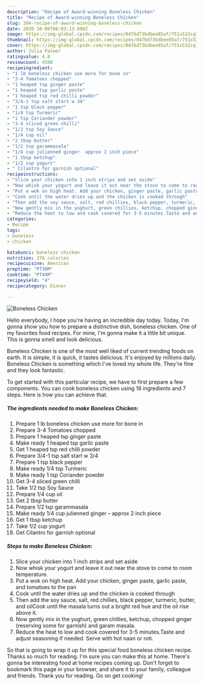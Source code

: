 ```yaml
---
description: "Recipe of Award-winning Boneless Chicken"
title: "Recipe of Award-winning Boneless Chicken"
slug: 204-recipe-of-award-winning-boneless-chicken
date: 2020-10-06T06:03:13.696Z
image: https://img-global.cpcdn.com/recipes/0476d73bdbee85af/751x532cq70/boneless-chicken-recipe-main-photo.jpg
thumbnail: https://img-global.cpcdn.com/recipes/0476d73bdbee85af/751x532cq70/boneless-chicken-recipe-main-photo.jpg
cover: https://img-global.cpcdn.com/recipes/0476d73bdbee85af/751x532cq70/boneless-chicken-recipe-main-photo.jpg
author: Julia Palmer
ratingvalue: 4.8
reviewcount: 4588
recipeingredient:
- "1 lb boneless chicken use more for bone in"
- "3-4 Tomatoes chopped"
- "1 heaped tsp ginger paste"
- "1 heaped tsp garlic paste"
- "1 heaped tsp red chilli powder"
- "3/4-1 tsp salt start w 34"
- "1 tsp black pepper"
- "1/4 tsp Turmeric"
- "1 tsp Coriander powder"
- "3-4 sliced green chilli"
- "1/2 tsp Soy Sauce"
- "1/4 cup oil"
- "2 tbsp butter"
- "1/2 tsp garammasala"
- "1/4 cup julienned ginger  approx 2 inch piece"
- "1 tbsp ketchup"
- "1/2 cup yogurt"
- " Cilantro for garnish optional"
recipeinstructions:
- "Slice your chicken into 1 inch strips and set aside"
- "Now whisk your yogurt and leave it out near the stove to come to room temperature."
- "Put a wok on high heat. Add your chicken, ginger paste, garlic paste, and tomatoes to the pan"
- "Cook until the water dries up and the chicken is cooked through"
- "Then add the soy sauce, salt, red chillies, black pepper, turmeric, butter, and oilCook until the masala turns out a bright red hue and the oil rise above it."
- "Now gently mix in the yoghurt, green chillies, ketchup, chopped ginger (reserving some for garnish) and garam masala."
- "Reduce the heat to low and cook covered for 3-5 minutes.Taste and adjust seasoning if needed. Serve with hot naan or roti."
categories:
- Recipe
tags:
- boneless
- chicken

katakunci: boneless chicken 
nutrition: 276 calories
recipecuisine: American
preptime: "PT30M"
cooktime: "PT44M"
recipeyield: "4"
recipecategory: Dinner

---
```



![Boneless Chicken](https://img-global.cpcdn.com/recipes/0476d73bdbee85af/751x532cq70/boneless-chicken-recipe-main-photo.jpg)

Hello everybody, I hope you're having an incredible day today. Today, I'm gonna show you how to prepare a distinctive dish, boneless chicken. One of my favorites food recipes. For mine, I'm gonna make it a little bit unique. This is gonna smell and look delicious.



Boneless Chicken is one of the most well liked of current trending foods on earth. It is simple, it is quick, it tastes delicious. It's enjoyed by millions daily. Boneless Chicken is something which I've loved my whole life. They're fine and they look fantastic.


To get started with this particular recipe, we have to first prepare a few components. You can cook boneless chicken using 18 ingredients and 7 steps. Here is how you can achieve that.

<!--inarticleads1-->

##### The ingredients needed to make Boneless Chicken:

1. Prepare 1 lb boneless chicken use more for bone in
1. Prepare 3-4 Tomatoes chopped
1. Prepare 1 heaped tsp ginger paste
1. Make ready 1 heaped tsp garlic paste
1. Get 1 heaped tsp red chilli powder
1. Prepare 3/4-1 tsp salt start w 3/4
1. Prepare 1 tsp black pepper
1. Make ready 1/4 tsp Turmeric
1. Make ready 1 tsp Coriander powder
1. Get 3-4 sliced green chilli
1. Take 1/2 tsp Soy Sauce
1. Prepare 1/4 cup oil
1. Get 2 tbsp butter
1. Prepare 1/2 tsp garammasala
1. Make ready 1/4 cup julienned ginger – approx 2 inch piece
1. Get 1 tbsp ketchup
1. Take 1/2 cup yogurt
1. Get  Cilantro for garnish optional




<!--inarticleads2-->

##### Steps to make Boneless Chicken:

1. Slice your chicken into 1 inch strips and set aside
1. Now whisk your yogurt and leave it out near the stove to come to room temperature.
1. Put a wok on high heat. Add your chicken, ginger paste, garlic paste, and tomatoes to the pan
1. Cook until the water dries up and the chicken is cooked through
1. Then add the soy sauce, salt, red chillies, black pepper, turmeric, butter, and oilCook until the masala turns out a bright red hue and the oil rise above it.
1. Now gently mix in the yoghurt, green chillies, ketchup, chopped ginger (reserving some for garnish) and garam masala.
1. Reduce the heat to low and cook covered for 3-5 minutes.Taste and adjust seasoning if needed. Serve with hot naan or roti.




So that is going to wrap it up for this special food boneless chicken recipe. Thanks so much for reading. I'm sure you can make this at home. There's gonna be interesting food at home recipes coming up. Don't forget to bookmark this page in your browser, and share it to your family, colleague and friends. Thank you for reading. Go on get cooking!
